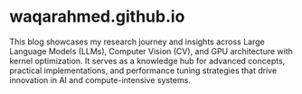 # waqarahmed.github.io
This blog showcases my research journey and insights across Large Language Models (LLMs), Computer Vision (CV), and GPU architecture with kernel optimization. It serves as a knowledge hub for advanced concepts, practical implementations, and performance tuning strategies that drive innovation in AI and compute-intensive systems.
